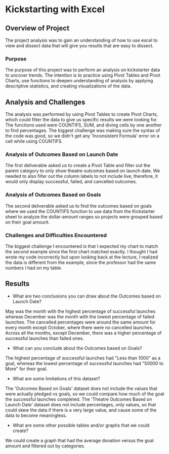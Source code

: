 # Kickstarting with Excel

## Overview of Project

The project analysis was to gain an understanding of how to use excel to view and dissect data that will give you results that are easy to dissect. 

### Purpose

The purpose of this project was to perform an analysis on kickstarter data to uncover trends. The intention is to practice using Pivot Tables and Pivot Charts, use functions to deepen understanding of analysis by applying descriptive statistics, and creating visualizations of the data.

## Analysis and Challenges

The analysis was performed by using Pivot Tables to create Pivot Charts, which could filter the data to give us specific results we were looking for. The functions used were COUNTIFS, SUM, and diving cells by one another to find percentages. The biggest challenge was making sure the syntax of the code was good, so we didn't get any 'Inconsistent Formula' error on a cell while using COUNTIFS.

### Analysis of Outcomes Based on Launch Date

The first deliverable asked us to create a Pivot Table and filter out the parent category to only show theatre outcomes based on launch date. We needed to also filter out the column labels to not include live; therefore, it would only display successful, failed, and cancelled outcomes.

### Analysis of Outcomes Based on Goals

The second deliverable asked us to find the outcomes based on goals where we used the COUNTIFS function to use data from the Kickstarter sheet to analyze the dollar-amount ranges so projects were grouped based on their goal amount. 

### Challenges and Difficulties Encountered

The biggest challenge I encountered is that I expected my chart to match the second example since the first chart matched exactly. I thought I had wrote my code incorrectly but upon looking back at the lecture, I realized the data is different from the example, since the professor had the same numbers I had on my table. 

## Results

- What are two conclusions you can draw about the Outcomes based on Launch Date?

May was the month with the highest percentage of successful launches whereas December was the month with the lowest percentage of failed launches. The cancelled percentages were around the same amount for every month except October, where there were no cancelled launches. Across all the months, except December, there was a higher percentage of successful launches than failed ones.

- What can you conclude about the Outcomes based on Goals?

The highest percentage of successful launches had "Less than 1000" as a goal, whereas the lowest percentage of successful launches had "50000 to More" for their goal. 

- What are some limitations of this dataset?

The 'Outcomes Based on Goals' dataset does not include the values that were actually pledged vs goals, so we could compare how much of the goal the successful launches completed. The 'Theatre Outcomes Based on Launch Date' dataset does not include percentages, only values, so that could skew the data if there is a very large value, and cause some of the data to become meaningless.

- What are some other possible tables and/or graphs that we could create?

We could create a graph that had the average donation versus the goal amount and filtered out by categories.
